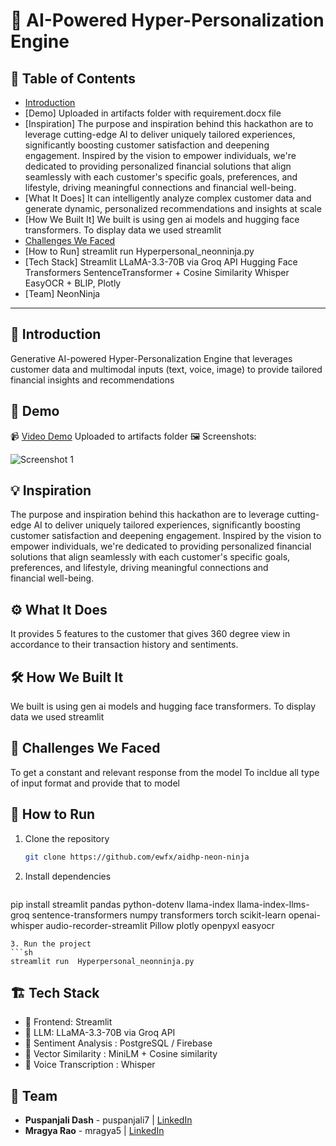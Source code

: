 # 🚀 AI-Powered Hyper-Personalization Engine

## 📌 Table of Contents
- [Introduction](#introduction)
- [Demo] Uploaded in artifacts folder with requirement.docx file
- [Inspiration] The purpose and inspiration behind this hackathon are to leverage cutting-edge AI to deliver uniquely tailored experiences, significantly boosting customer       satisfaction and deepening engagement. Inspired by the vision to empower individuals, we're dedicated to providing personalized financial solutions that align seamlessly     with each customer's specific goals, preferences, and lifestyle, driving meaningful connections and financial well-being.
- [What It Does] It can intelligently analyze complex customer data and generate dynamic, personalized recommendations and insights at scale
- [How We Built It] We built is using gen ai models and hugging face transformers. To display data we used streamlit
- [Challenges We Faced](#challenges-we-faced)
- [How to Run] streamlit run  Hyperpersonal_neonninja.py
- [Tech Stack]
  Streamlit
  LLaMA-3.3-70B via Groq API
  Hugging Face Transformers
  SentenceTransformer + Cosine Similarity
  Whisper
  EasyOCR + BLIP, Plotly
- [Team] NeonNinja

---

## 🎯 Introduction
Generative AI-powered Hyper-Personalization Engine that leverages customer data and multimodal inputs (text, voice, image) to provide tailored financial insights and recommendations

## 🎥 Demo
📹 [Video Demo](#) Uploaded to artifacts folder 
🖼️ Screenshots:

![Screenshot 1](link-to-image)

## 💡 Inspiration
The purpose and inspiration behind this hackathon are to leverage cutting-edge AI to deliver uniquely tailored experiences, significantly boosting customer satisfaction and deepening engagement. Inspired by the vision to empower individuals, we're dedicated to providing personalized financial solutions that align seamlessly with each customer's specific goals, preferences, and lifestyle, driving meaningful connections and financial well-being.

## ⚙️ What It Does
It provides 5 features to the customer that gives 360 degree view in accordance to their transaction history and sentiments.

## 🛠️ How We Built It
We built is using gen ai models and hugging face transformers. To display data we used streamlit

## 🚧 Challenges We Faced
To get a constant and relevant response from the model
To incldue all type of input format and provide that to model 

## 🏃 How to Run
1. Clone the repository  
   ```sh
   git clone https://github.com/ewfx/aidhp-neon-ninja
   ```
2. Install dependencies  
   ```sh
pip install streamlit pandas python-dotenv llama-index llama-index-llms-groq sentence-transformers numpy transformers torch scikit-learn openai-whisper audio-recorder-streamlit Pillow plotly openpyxl easyocr

   ```
3. Run the project  
   ```sh
   streamlit run  Hyperpersonal_neonninja.py
   ```

## 🏗️ Tech Stack
- 🔹 Frontend: Streamlit
- 🔹 LLM: LLaMA-3.3-70B via Groq API
- 🔹 Sentiment Analysis	: PostgreSQL / Firebase
- 🔹 Vector Similarity	: MiniLM + Cosine similarity
- 🔹 Voice Transcription	: Whisper


## 👥 Team
- **Puspanjali Dash** - puspanjali7 | [LinkedIn](#)
- **Mragya Rao** - mragya5 | [LinkedIn](#)
